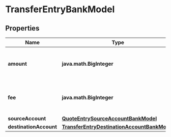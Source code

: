 

# TransferEntryBankModel


## Properties

| Name | Type | Description | Notes |
|------------ | ------------- | ------------- | -------------|
|**amount** | **java.math.BigInteger** | The actual amount in base units of the asset. |  |
|**fee** | **java.math.BigInteger** | The fee associated with the transfer entry. |  |
|**sourceAccount** | [**QuoteEntrySourceAccountBankModel**](QuoteEntrySourceAccountBankModel.md) |  |  |
|**destinationAccount** | [**TransferEntryDestinationAccountBankModel**](TransferEntryDestinationAccountBankModel.md) |  |  |



